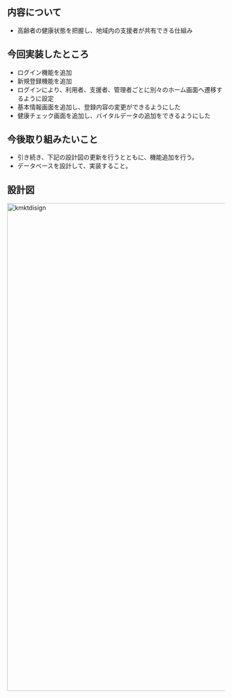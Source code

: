 ## 内容について
- 高齢者の健康状態を把握し、地域内の支援者が共有できる仕組み
## 今回実装したところ
- ログイン機能を追加
- 新規登録機能を追加
- ログインにより、利用者、支援者、管理者ごとに別々のホーム画面へ遷移するように設定
- 基本情報画面を追加し、登録内容の変更ができるようにした
- 健康チェック画面を追加し、バイタルデータの追加をできるようにした
## 今後取り組みたいこと
- 引き続き、下記の設計図の更新を行うとともに、機能追加を行う。
- データベースを設計して、実装すること。
## 設計図
<img width="1128" alt="kmktdisign" src="https://user-images.githubusercontent.com/93141539/149195874-ae7c77a4-4916-43c1-86db-21802489a085.png">